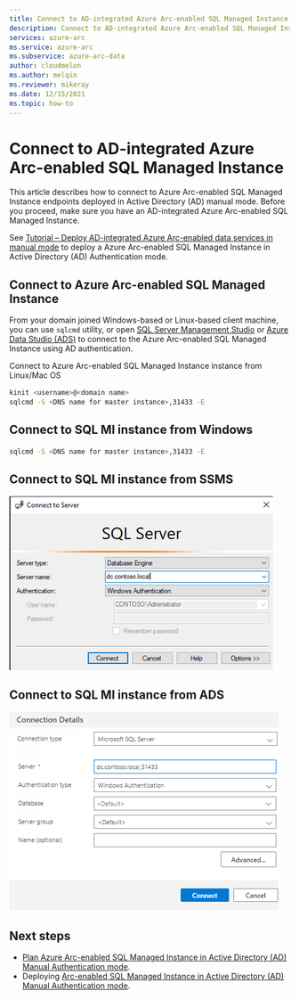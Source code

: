 ```yaml
---
title: Connect to AD-integrated Azure Arc-enabled SQL Managed Instance
description: Connect to AD-integrated Azure Arc-enabled SQL Managed Instance
services: azure-arc
ms.service: azure-arc
ms.subservice: azure-arc-data
author: cloudmelon
ms.author: melqin
ms.reviewer: mikeray
ms.date: 12/15/2021
ms.topic: how-to
---
```


# Connect to AD-integrated Azure Arc-enabled SQL Managed Instance

This article describes how to connect to Azure Arc-enabled SQL Managed Instance endpoints deployed in Active Directory (AD) manual mode. Before you proceed, make sure you have an AD-integrated Azure Arc-enabled SQL Managed Instance.

See [Tutorial – Deploy AD-integrated Azure Arc-enabled data services in manual mode](deploy-active-directory-manual-mode.md) to deploy a Azure Arc-enabled SQL Managed Instance in Active Directory (AD) Authentication mode. 

## Connect to Azure Arc-enabled SQL Managed Instance 

From your domain joined Windows-based or Linux-based client machine, you can use `sqlcmd` utility, or open [SQL Server Management Studio](/sql/ssms/download-sql-server-management-studio-ssms) or [Azure Data Studio (ADS)](/sql/azure-data-studio/download-azure-data-studio) to connect to the Azure Arc-enabled SQL Managed Instance using AD authentication.

Connect to Azure Arc-enabled SQL Managed Instance instance from Linux/Mac OS

```bash
kinit <username>@<domain name>
sqlcmd -S <DNS name for master instance>,31433 -E
 ```
 
## Connect to SQL MI instance from Windows

```bash
sqlcmd -S <DNS name for master instance>,31433 -E
```

## Connect to SQL MI instance from SSMS

![Connect with SSMS](media/active-directory-deployment/connect-with-ssms.png)

## Connect to SQL MI instance from ADS

![Connect with ADS](media/active-directory-deployment/connect-with-ads.png)

## Next steps

* [Plan Azure Arc-enabled SQL Managed Instance in Active Directory (AD) Manual Authentication mode](plan-active-directory-integrated-deployment.md).
* Deploying [Arc-enabled SQL Managed Instance in Active Directory (AD) Manual Authentication mode](deploy-active-directory-manual-mode.md).